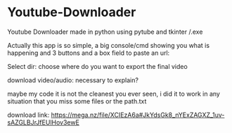 # Youtube-Downloader
Youtube Downloader made in python using pytube and tkinter /.exe

Actually this app is so simple, a big console/cmd showing you what is happening and 3 buttons and a box field to paste an url:

Select dir: choose where do you want to export the final video

download video/audio: necessary to explain?

maybe my code it is not the cleanest you ever seen, i did it to work in any situation that you miss some files or the path.txt

download link: https://mega.nz/file/XCIEzA6a#JkYdsGk8_nYExZAGXZ_1uv-sAZGLBJrJfEUlHov3ewE
